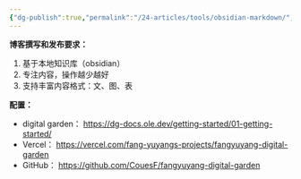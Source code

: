 ```yaml
---
{"dg-publish":true,"permalink":"/24-articles/tools/obsidian-markdown/","tags":["Tools"],"created":"2024-06-01T21:42:51.487+08:00"}
---
```


**博客撰写和发布要求：**
1. 基于本地知识库（obsidian）
2. 专注内容，操作越少越好
3. 支持丰富内容格式：文、图、表

**配置：**
- digital garden： https://dg-docs.ole.dev/getting-started/01-getting-started/
- Vercel： https://vercel.com/fang-yuyangs-projects/fangyuyang-digital-garden
- GitHub： https://github.com/CouesF/fangyuyang-digital-garden